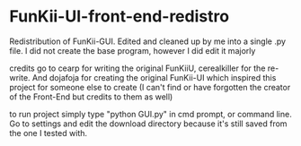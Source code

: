# FunKii-UI-front-end-redistro
Redistribution of FunKii-GUI. Edited and cleaned up by me into a single .py file. I did not create the base program, however I did edit it majorly

credits go to  cearp for writing the original FunKiiU, cerealkiller for the re-write. And dojafoja for creating the original FunKii-UI which inspired this project for someone else to create (I can't find or have forgotten the creator of the Front-End but credits to them as well)

to run project simply type "python GUI.py" in cmd prompt, or command line. Go to settings and edit the download directory because it's still saved from the one I tested with.
